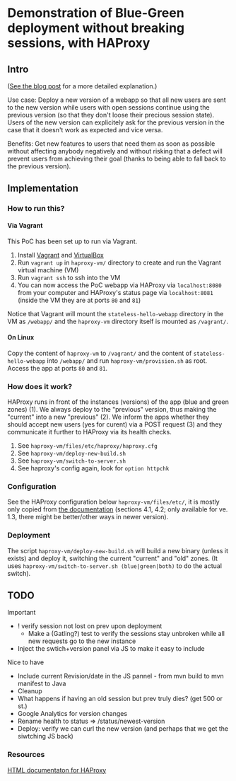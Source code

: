 Demonstration of Blue-Green deployment without breaking sessions, with HAProxy
==============================================================================

Intro
-----

([See the blog post](http://theholyjava.wordpress.com/2013/08/23/blue-green-deployment-without-breaking-sessions-with-haproxy-and-jetty) for a more detailed explanation.)

Use case: Deploy a new version of a webapp so that all new users are sent to the new
version while users with open sessions continue using the previous version
(so that they don't loose their precious session state). Users of the new version
can explicitely ask for the previous version in the case that it doesn't work as expected and vice versa.

Benefits: Get new features to users that need them as soon as possible without affecting
anybody negatively and without risking that a defect will prevent users from achieving their goal
(thanks to being able to fall back to the previous version).

Implementation
--------------

### How to run this?

#### Via Vagrant

This PoC has been set up to run via Vagrant.

1. Install [Vagrant][1] and [VirtualBox][2]
2. Run `vagrant up` in `haproxy-vm/` directory to create and run the Vagrant virtual machine (VM)
3. Run `vagrant ssh` to ssh into the VM
4. You can now access the PoC webapp via HAProxy via `localhost:8080` from your computer and HAProxy's status page via `localhost:8081` (inside the VM they are at ports `80` and `81`)

Notice that Vagrant will mount the `stateless-hello-webapp` directory in the VM as `/webapp/` and
the `haproxy-vm` directory itself is mounted as `/vagrant/`.

[1]: http://vagrantup.com/
[2]: http://virtualbox.org/

#### On Linux

Copy the content of `haproxy-vm` to `/vagrant/` and the content of `stateless-hello-webapp` into `/webapp/` and run `haproxy-vm/provision.sh` as root. Access the app at ports `80` and `81`.

### How does it work?

HAProxy runs in front of the instances (versions) of the app (blue and green zones) (1).
We always deploy to the "previous" version, thus making the "current" into a new "previous" (2).
We inform the apps whether they should accept new users (yes for curent) via a POST request (3)
and they communicate it further to HAProxy via its health checks.

1. See `haproxy-vm/files/etc/haproxy/haproxy.cfg`
2. See `haproxy-vm/deploy-new-build.sh`
3. See `haproxy-vm/switch-to-server.sh`
4. See haproxy's config again, look for `option httpchk`


### Configuration

See the HAProxy configuration below `haproxy-vm/files/etc/`, it is mostly only copied from
[the documentation](http://haproxy.1wt.eu/download/1.3/doc/architecture.txt) (sections 4.1, 4.2; only
available for ve. 1.3, there might be better/other ways in newer version).

### Deployment

The script `haproxy-vm/deploy-new-build.sh` will build a new binary (unless it exists) and deploy it, switching the current
"current" and "old" zones. (It uses `haproxy-vm/switch-to-server.sh (blue|green|both)` to do the actual switch).

TODO
----

Important

* ! verify session not lost on prev upon deployment
    * Make a (Gatling?) test to verify the sessions stay unbroken while all new requests go to the new instance
* Inject the swtich+version panel via JS to make it easy to include

Nice to have

* Include current Revision/date in the JS pannel - from mvn build to mvn manifest to Java
* Cleanup
* What happens if having an old session but prev truly dies? (get 500 or st.)
* Google Analytics for version changes
* Rename health to status => /status/newest-version
* Deploy: verify we can curl the new version (and perhaps that we get the siwtching JS back)

### Resources

[HTML documentaton for HAProxy](https://code.google.com/p/haproxy-docs/wiki/AboutHTTP)
